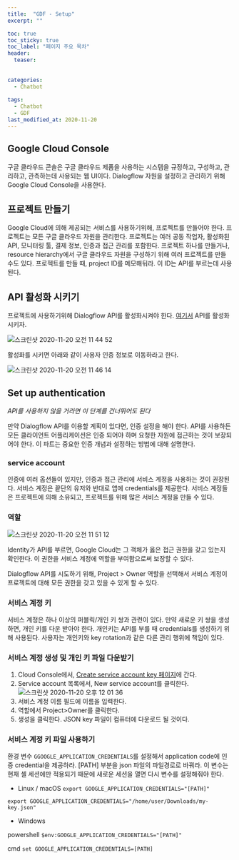 ```yaml
---
title:  "GDF - Setup"
excerpt: ""

toc: true
toc_sticky: true
toc_label: "페이지 주요 목차"
header:
  teaser: 
  
  
categories:
  - Chatbot
  
tags:
  - Chatbot
  - GDF
last_modified_at: 2020-11-20
---
```


## Google Cloud Console

구글 클라우드 콘솔은 구글 클라우드 제품을 사용하는 시스템을 규정하고, 구성하고, 관리하고, 관측하는데 사용되는 웹 UI이다. Dialogflow 자원을 설정하고 관리하기 위해 
Google Cloud Console을 사용한다.

## 프로젝트 만들기

Google Cloud에 의해 제공되는 서비스를 사용하기위해, 프로젝트를 만들어야 한다. 프로젝트는 모든 구글 클라우드 자원을 관리한다. 프로젝트는 여러 공동 작업자,
활성화된 API, 모니터링 툴, 결제 정보, 인증과 접근 관리를 포함한다. 프로젝트 하나를 만들거나, resource hierarchy에서 구글 클라우드 자원을 구성하기 위해 여러 프로젝트를 만들 수도 있다.
프로젝트를 만들 때, project ID를 메모해둬라. 이 ID는 API를 부르는데 사용된다.

## API 활성화 시키기

프로젝트에 사용하기위해 Dialogflow API를 활성화시켜야 한다. [여기서](https://console.cloud.google.com/flows/enableapi?apiid=dialogflow.googleapis.com&_ga=2.111900749.839592069.1605774411-2133205578.1605774411&_gac=1.247702005.1605774474.CjwKCAiAzNj9BRBDEiwAPsL0d8nEHFFANscS0QsIThcB8rmiuE-PR7tqCt3ujBVLTVMcdcqgaUfv7BoCUGcQAvD_BwE)
API를 활성화시키자. 

![스크린샷 2020-11-20 오전 11 44 52](https://user-images.githubusercontent.com/41438361/99751613-e888dd00-2b25-11eb-9659-59a8930f521c.png)

활성화를 시키면 아래와 같이 사용자 인증 정보로 이동하라고 한다.

![스크린샷 2020-11-20 오전 11 46 14](https://user-images.githubusercontent.com/41438361/99751668-05251500-2b26-11eb-8824-8b8222012c75.png)

## Set up authentication

*API를 사용하지 않을 거라면 이 단계를 건너뛰어도 된다*

만약 Dialogflow API를 이용할 계획이 있다면, 인증 설정을 해야 한다. API를 사용하든 모든 클라이언트 어플리케이션은 인증 되어야 하며 요청한 자원에 접근하는 것이 보장되어야 한다.
이 파트는 중요한 인증 개념과 설정하는 방법에 대해 설명한다.

### service account

인증에 여러 옵션들이 있지만, 인증과 접근 관리에 서비스 계정을 사용하는 것이 권장된다. 서비스 계정은 끝단의 유저와 반대로 앱에 credentials를 제공한다. 서비스 계정들은 
프로젝트에 의해 소유되고, 프로젝트를 위해 많은 서비스 계정을 만들 수 있다.

### 역할

![스크린샷 2020-11-20 오전 11 51 12](https://user-images.githubusercontent.com/41438361/99751973-b75cdc80-2b26-11eb-8c06-ebbf5f28ef93.png)

Identity가 API를 부르면, Google Cloud는 그 객체가 옳은 접근 권한을 갖고 있는지 확인한다. 이 권한을 서비스 계정에 역할을 부여함으로써 보장할 수 있다.

Dialogflow API를 시도하기 위해, Project > Owner 역할을 선택해서 서비스 계정이 프로젝트에 대해 모든 권한을 갖고 있을 수 있게 할 수 있다.

### 서비스 계정 키

서비스 계정은 하나 이상의 퍼블릭/개인 키 쌍과 관련이 있다. 만약 새로운 키 쌍을 생성하면, 개인 키를 다운 받아야 한다. 개인키는 API를 부를 때 credentials를 생성하기 위해 사용된다.
사용자는 개인키와 key rotation과 같은 다른 관리 행위에 책임이 있다.

### 서비스 계정 생성 및 개인 키 파일 다운받기

1. Cloud Console에서, [Create service account key 페이지](https://console.cloud.google.com/apis/credentials/serviceaccountkey?_ga=2.116226895.839592069.1605774411-2133205578.1605774411&_gac=1.186360411.1605774474.CjwKCAiAzNj9BRBDEiwAPsL0d8nEHFFANscS0QsIThcB8rmiuE-PR7tqCt3ujBVLTVMcdcqgaUfv7BoCUGcQAvD_BwE)에 간다.
2. Service account 목록에서, New service account를 클릭한다.
  ![스크린샷 2020-11-20 오후 12 01 36](https://user-images.githubusercontent.com/41438361/99752713-2d157800-2b28-11eb-9fb8-a17b8b58a9ef.png)
3. 서비스 계정 이름 필드에 이름을 입력한다.
4. 역할에서 Project>Owner를 클릭한다.
5. 생성을 클릭한다. JSON key 파일이 컴퓨터에 다운로드 될 것이다.

### 서비스 계정 키 파일 사용하기

환경 변수 `GGOOGLE_APPLICATION_CREDENTIALS`를 설정해서 application code에 인증 credential을 제공하라.
[PATH] 부분을 json 파일의 파일경로로 바꿔라. 이 변수는 현재 셸 세션에만 적용되기 때문에 새로운 세션을 열면 다시 변수를 설정해줘야 한다.

* Linux / macOS
`export GOOGLE_APPLICATION_CREDENTIALS="[PATH]"`

`export GOOGLE_APPLICATION_CREDENTIALS="/home/user/Downloads/my-key.json"`

* Windows

powershell
`$env:GOOGLE_APPLICATION_CREDENTIALS="[PATH]"`

cmd
`set GOOGLE_APPLICATION_CREDENTIALS=[PATH]`
